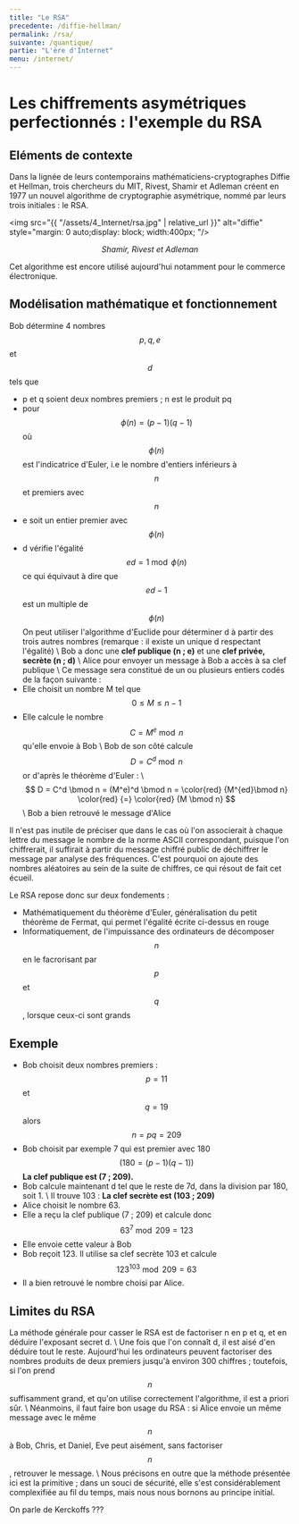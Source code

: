 ```yaml
---
title: "Le RSA"
precedente: /diffie-hellman/
permalink: /rsa/
suivante: /quantique/
partie: "L'ère d'Internet"
menu: /internet/
---
```


# Les chiffrements asymétriques perfectionnés : l'exemple du RSA

## Eléments de contexte

Dans la lignée de leurs contemporains mathématiciens-cryptographes Diffie et Hellman, trois chercheurs du MIT, Rivest, Shamir et Adleman créent en 1977 un nouvel algorithme de cryptographie asymétrique, nommé par leurs trois initiales : le RSA.

<img src="{{ "/assets/4_Internet/rsa.jpg" | relative_url }}" alt="diffie" style="margin: 0 auto;display: block; width:400px; "/>
<p align="center"> <em> Shamir, Rivest et Adleman </em> </p>

Cet algorithme est encore utilisé aujourd'hui notamment pour le commerce électronique.

## Modélisation mathématique et fonctionnement

Bob détermine 4 nombres $$ p, q, e $$ et $$ d $$ tels que
* p et q soient deux nombres premiers ; n est le produit pq
* pour $$ \phi (n) = (p-1)(q-1) $$ où $$ \phi (n) $$ est l'indicatrice d'Euler, i.e le nombre d'entiers inférieurs à $$ n $$ et premiers avec $$ n $$
* e soit un entier premier avec $$ \phi (n) $$
* d vérifie l'égalité $$ ed = 1 \bmod \phi (n) $$ ce qui équivaut à dire que $$ ed-1 $$ est un multiple de $$ \phi (n) $$
On peut utiliser l'algorithme d'Euclide pour déterminer d à partir des trois autres nombres (remarque : il existe un unique d respectant l'égalité) \\
Bob a donc une **clef publique (n ; e)** et une **clef privée, secrète (n ; d)** \\
Alice pour envoyer un message à Bob a accès à sa clef publique \\
Ce message sera constitué de un ou plusieurs entiers codés de la façon suivante :
* Elle choisit un nombre M tel que $$ 0 \leq M \leq n-1 $$
* Elle calcule le nombre $$ C = M^e \bmod n $$ qu'elle envoie à Bob \\
Bob de son côté calcule $$ D = C^d \bmod n $$ or d'après le théorème d'Euler : \\
$$ D = C^d \bmod n = (M^e)^d \bmod n = \color{red} {M^{ed}\bmod n} \color{red} {=} \color{red} {M \bmod n}  $$ \\
Bob a bien retrouvé le message d'Alice

Il n'est pas inutile de préciser que dans le cas où l'on associerait à chaque lettre du message le nombre de la norme ASCII correspondant, puisque l'on chiffrerait, il suffirait à partir du message chiffré public de déchiffrer le message par analyse des fréquences. C'est pourquoi on ajoute des nombres aléatoires au sein de la suite de chiffres, ce qui résout de fait cet écueil.

Le RSA repose donc sur deux fondements :
* Mathématiquement du théorème d'Euler, généralisation du petit théorème de Fermat, qui permet l'égalité écrite ci-dessus en rouge
* Informatiquement, de l'impuissance des ordinateurs de décomposer $$ n $$ en le facrorisant par $$ p $$ et $$ q $$, lorsque ceux-ci sont grands

## Exemple

* Bob choisit deux nombres premiers :
$$ p = 11 $$ et $$ q = 19 $$ alors $$n = pq = 209 $$
* Bob choisit par exemple 7 qui est premier avec 180 $$ (180 = (p-1)(q-1)) $$
**La clef publique est (7 ; 209).**
* Bob calcule maintenant d tel que le reste de 7d, dans la division par 180, soit 1. \\
Il trouve 103 : **La clef secrète est (103 ; 209)**
* Alice choisit le nombre 63.
* Elle a reçu la clef publique (7 ; 209) et calcule donc $$ 63^7 \bmod 209 = 123 $$
* Elle envoie cette valeur à Bob
* Bob reçoit 123. Il utilise sa clef secrète 103 et calcule $$ 123^{103} \bmod 209 = 63 $$
* Il a bien retrouvé le nombre choisi par Alice.

## Limites du RSA

La  méthode générale pour casser le RSA est de factoriser n en p et q, et en déduire l'exposant secret d. \\
Une fois que l'on connaît d, il est aisé d'en déduire tout le reste.
Aujourd'hui les ordinateurs peuvent factoriser des nombres produits de deux premiers jusqu'à environ 300 chiffres ; toutefois, si l'on prend $$ n $$ suffisamment grand, et qu'on utilise correctement l'algorithme, il est a priori sûr. \\
Néanmoins, il faut faire bon usage du RSA : si Alice envoie un même message avec le même $$ n $$ à Bob, Chris, et Daniel, Eve peut aisément, sans factoriser $$ n $$, retrouver le message. \\
Nous précisons en outre que la méthode présentée ici est la primitive ; dans un souci de sécurité, elle s'est considérablement complexifiée au fil du temps, mais nous nous bornons au principe initial.

On parle de Kerckoffs ???
